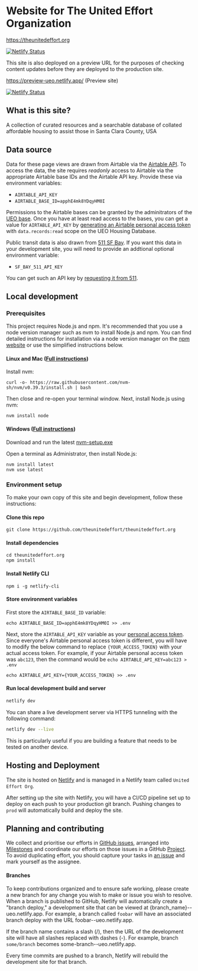 # Website for The United Effort Organization

https://theunitedeffort.org 

[![Netlify Status](https://api.netlify.com/api/v1/badges/71dbec41-02ec-426b-be5a-b88aedb884df/deploy-status)](https://app.netlify.com/sites/ueo/deploys)

This site is also deployed on a preview URL for the purposes of checking content updates before they are deployed to the production site.

https://preview-ueo.netlify.app/ (Preview site)

[![Netlify Status](https://api.netlify.com/api/v1/badges/0f7946ce-05b7-4620-9996-f0e18d239578/deploy-status)](https://app.netlify.com/sites/preview-ueo/deploys)


## What is this site?

A collection of curated resources and a searchable database of collated affordable housing to assist those in Santa Clara County, USA


## Data source

Data for these page views are drawn from Airtable via the [Airtable API](https://airtable.com/apphE4mk8YDqyHM0I/api/docs).
To access the data, the site requires _readonly_ access to Airtable via the appropriate Airtable base IDs and the Airtable API key. Provide these via environment variables: 

- `AIRTABLE_API_KEY`
- `AIRTABLE_BASE_ID=apphE4mk8YDqyHM0I`

Permissions to the Airtable bases can be granted by the adminitrators of the [UEO base](https://airtable.com/apphE4mk8YDqyHM0I/).
Once you have at least read access to the bases, you can get a value for `AIRTABLE_API_KEY` by [generating an Airtable personal access token](https://airtable.com/create/tokens/new) with `data.records:read` scope on the UEO Housing Database.

Public transit data is also drawn from [511 SF Bay](https://511.org).  If you want this data in your development site, you will need to provide an addtional optional environment variable:

- `SF_BAY_511_API_KEY`

You can get such an API key by [requesting it from 511](https://511.org/open-data/token).

## Local development
### Prerequisites
This project requires Node.js and npm.  It's recommended that you use a node version manager such as nvm to install Node.js and npm. You can find detailed instructions for installation via a node version manager on the [npm website](https://docs.npmjs.com/downloading-and-installing-node-js-and-npm#using-a-node-version-manager-to-install-nodejs-and-npm) or use the simplified instructions below.

#### Linux and Mac ([Full instructions](https://github.com/nvm-sh/nvm#installing-and-updating))
Install nvm:
```
curl -o- https://raw.githubusercontent.com/nvm-sh/nvm/v0.39.3/install.sh | bash
```

Then close and re-open your terminal window. Next, install Node.js using nvm:

```
nvm install node
```

#### Windows ([Full instructions](https://github.com/coreybutler/nvm-windows#installation--upgrades))
Download and run the latest [nvm-setup.exe](https://github.com/coreybutler/nvm-windows/releases)

Open a terminal as Administrator, then install Node.js:

```
nvm install latest
nvm use latest
```

### Environment setup
To make your own copy of this site and begin development, follow these instructions:


#### Clone this repo
```
git clone https://github.com/theunitedeffort/theunitedeffort.org
```

#### Install dependencies
```
cd theunitedeffort.org
npm install
```

#### Install Netlify CLI
```
npm i -g netlify-cli
```

#### Store environment variables
First store the `AIRTABLE_BASE_ID` variable:

```
echo AIRTABLE_BASE_ID=apphE4mk8YDqyHM0I >> .env
```

Next, store the `AIRTABLE_API_KEY` variable as your [personal access token](https://github.com/theunitedeffort/theunitedeffort.org#data-source). Since everyone's Airtable personal access token is different, you will have to modify the below command to replace `{YOUR_ACCESS_TOKEN}` with your actual access token.  For example, if your Airtable personal access token was `abc123`, then the command would be `echo AIRTABLE_API_KEY=abc123 > .env`

```
echo AIRTABLE_API_KEY={YOUR_ACCESS_TOKEN} >> .env
```

#### Run local development build and server
```bash
netlify dev
```

You can share a live development server via HTTPS tunneling with the following command:
```bash
netlify dev --live
```
This is particularly useful if you are building a feature that needs to be tested on another device.

## Hosting and Deployment

The site is hosted on [Netlify](https://netlify.com/) and is managed in a Netlify team called `United Effort Org`.

After setting up the site with Netlify, you will have a CI/CD pipeline set up to deploy on each push to your production git branch. Pushing changes to `prod` will automatically build and deploy the site.

## Planning and contributing

We collect and prioritise our efforts in [GitHub issues](https://github.com/philhawksworth/the-united-effort-orginization/issues), arranged into [Milestones](https://github.com/philhawksworth/the-united-effort-orginization/milestones) and coordinate our efforts on those issues in a GitHub [Project](https://github.com/users/philhawksworth/projects/1/views/1). To avoid duplicating effort, you should capture your tasks in [an issue](https://github.com/philhawksworth/the-united-effort-orginization/issues) and mark yourself as the assignee.

#### Branches
To keep contributions organized and to ensure safe working, please create a new branch for any change you wish to make or issue you wish to resolve. When a branch is published to GitHub, Netlify will automatically create a "branch deploy," a development site that can be viewed at {branch_name}--ueo.netlify.app. For example, a branch called `foobar` will have an associated branch deploy with the URL foobar--ueo.netlify.app.

If the branch name contains a slash (/), then the URL of the development site will have all slashes replaced with dashes (-). For example, branch `some/branch` becomes some-branch--ueo.netlify.app.

Every time commits are pushed to a branch, Netlify will rebuild the development site for that branch.